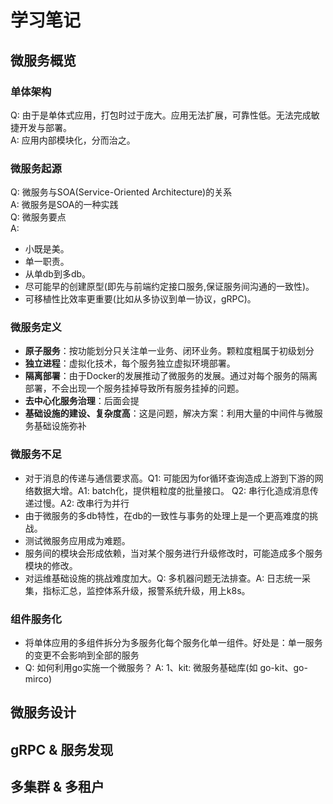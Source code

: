 # 学习笔记
## 微服务概览
### 单体架构
Q: 由于是单体式应用，打包时过于庞大。应用无法扩展，可靠性低。无法完成敏捷开发与部署。  
A: 应用内部模块化，分而治之。
### 微服务起源
Q: 微服务与SOA(Service-Oriented Architecture)的关系  
A: 微服务是SOA的一种实践  
Q: 微服务要点  
A:  
- 小既是美。 
- 单一职责。  
- 从单db到多db。  
- 尽可能早的创建原型(即先与前端约定接口服务,保证服务间沟通的一致性)。  
- 可移植性比效率更重要(比如从多协议到单一协议，gRPC)。
### 微服务定义
- **原子服务**：按功能划分只关注单一业务、闭环业务。颗粒度粗属于初级划分
- **独立进程**：虚拟化技术，每个服务独立虚拟环境部署。
- **隔离部署**：由于Docker的发展推动了微服务的发展。通过对每个服务的隔离部署，不会出现一个服务挂掉导致所有服务挂掉的问题。
- **去中心化服务治理**：后面会提
- **基础设施的建设、复杂度高**：这是问题，解决方案：利用大量的中间件与微服务基础设施弥补
### 微服务不足
- 对于消息的传递与通信要求高。Q1: 可能因为for循环查询造成上游到下游的网络数据大增。A1: batch化，提供粗粒度的批量接口。 Q2: 串行化造成消息传递过慢。A2: 改串行为并行
- 由于微服务的多db特性，在db的一致性与事务的处理上是一个更高难度的挑战。
- 测试微服务应用成为难题。
- 服务间的模块会形成依赖，当对某个服务进行升级修改时，可能造成多个服务模块的修改。
- 对运维基础设施的挑战难度加大。Q: 多机器问题无法排查。A: 日志统一采集，指标汇总，监控体系升级，报警系统升级，用上k8s。
### 组件服务化
- 将单体应用的多组件拆分为多服务化每个服务化单一组件。好处是：单一服务的变更不会影响到全部的服务
- Q: 如何利用go实施一个微服务？ A: 1、kit: 微服务基础库(如 go-kit、go-mirco)
## 微服务设计
## gRPC & 服务发现
## 多集群 & 多租户